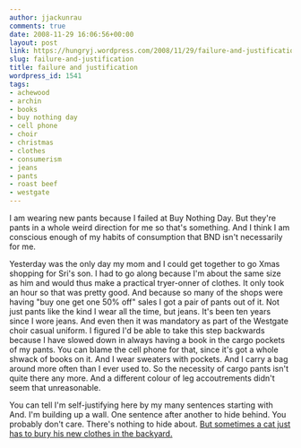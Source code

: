 ```yaml
---
author: jjackunrau
comments: true
date: 2008-11-29 16:06:56+00:00
layout: post
link: https://hungryj.wordpress.com/2008/11/29/failure-and-justification/
slug: failure-and-justification
title: failure and justification
wordpress_id: 1541
tags:
- achewood
- archin
- books
- buy nothing day
- cell phone
- choir
- christmas
- clothes
- consumerism
- jeans
- pants
- roast beef
- westgate
---
```


I am wearing new pants because I failed at Buy Nothing Day. But they're pants in a whole weird direction for me so that's something. And I think I am conscious enough of my habits of consumption that BND isn't necessarily for me.

Yesterday was the only day my mom and I could get together to go Xmas shopping for Sri's son. I had to go along because I'm about the same size as him and would thus make a practical tryer-onner of clothes. It only took an hour so that was pretty good. And because so many of the shops were having "buy one get one 50% off" sales I got a pair of pants out of it. Not just pants like the kind I wear all the time, but jeans. It's been ten years since I wore jeans. And even then it was mandatory as part of the Westgate choir casual uniform. I figured I'd be able to take this step backwards because I have slowed down in always having a book in the cargo pockets of my pants. You can blame the cell phone for that, since it's got a whole shwack of books on it. And I wear sweaters with pockets. And I carry a bag around more often than I ever used to. So the necessity of cargo pants isn't quite there any more. And a different colour of leg accoutrements didn't seem that unreasonable.

You can tell I'm self-justifying here by my many sentences starting with And. I'm building up a wall. One sentence after another to hide behind. You probably don't care. There's nothing to hide about. [But sometimes a cat just has to bury his new clothes in the backyard.](http://achewood.com/index.php?date=02182004)
